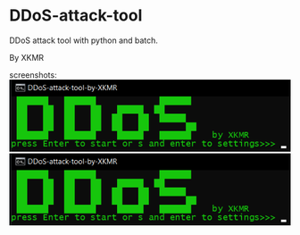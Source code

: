 # DDoS-attack-tool
DDoS attack tool with python and batch.

By XKMR 

screenshots:
<img src="data/ss/s1.png"/>
<br/>
<img src="data/ss/s1.png"/>
